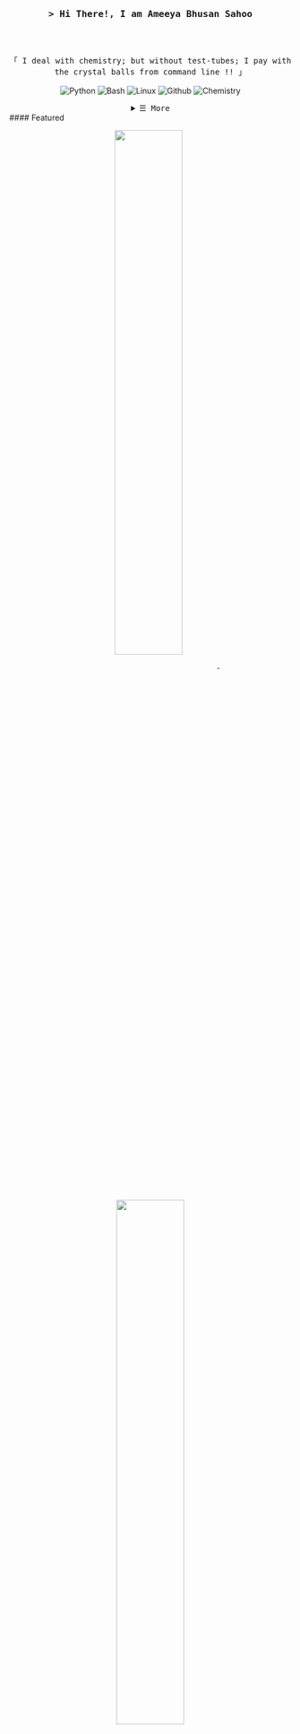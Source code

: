 
<!-- Title -->
<h3 align="center">
        <samp>&gt; Hi There!, I am
                <b><a target="_blank">Ameeya Bhusan Sahoo</a></b>
        </samp>
</h3>
<br>

<p align="center">
        <!-- Intro -->
        <samp>
                <br>
                「 I deal with chemistry; but without test-tubes; I pay with the crystal balls from command line !!</b> 」
                <br>
                <br>
        </samp>
        <!-- Technologies -->
        <!-- Python -->
        <a  target="_blank"><img alt="Python"
                        src="https://img.shields.io/badge/-Python-F7DF1E?style=flat-square&logo=Python&logoColor=black">
        </a>
        <!-- Bash -->
        <a target="_blank"><img alt="Bash"
                        src="https://img.shields.io/badge/-Bash-02cdf1?style=flat-square&logo=gnubash&logoColor=black">
        </a>
        <!-- Linux -->
        <a  target="_blank"><img alt="Linux"
                        src="https://img.shields.io/badge/-Linux-white?style=flat-square&logo=linux&logoColor=black">
        </a>
        <!-- Github -->
        <a target="_blank"><img alt="Github"
                        src="https://img.shields.io/badge/-Github-10172a?style=flat-square&logo=github&logoColor=37bcf8">
        </a>
        <!-- Arduino -->
        <a  target="_blank"><img alt="Chemistry"
                        src="https://img.shields.io/badge/-Chemistry-00979D?style=flat-square&">
        </a>
</p>

<!-- Details Section -->
<details align="center">
    <summary> <samp>&#9776; More</samp></summary>
    <p align="center">
        <p>Find me on</p>
        <!-- Mail -->
        <a href="mailto:ameeyabhusansahoo5@gmail.com" target="_blank">
            <img alt="Mail" src="https://img.shields.io/badge/-Mail-EA4335?style=flat-square&logo=Gmail&logoColor=white">
        </a>
        <!-- LinkedIn -->
        <a href="https://www.linkedin.com/in/ameeya-bhusan/" target="_blank">
            <img alt="LinkedIn" src="https://img.shields.io/badge/-LinkedIn-0A66C2?style=flat-square&logo=LinkedIn&logoColor=white">
        </a>
        <!-- Google Scholar -->
        <a href="https://scholar.google.com/citations?user=0Qg5YsUAAAAJ&hl=en" target="_blank">
            <img alt="Google Scholar" src="https://img.shields.io/badge/-Google_Scholar-4285F4?style=flat-square&logo=Google-Scholar&logoColor=white">
        </a>
        <!-- ORCID -->
        <a href="https://orcid.org/my-orcid?emailVerified=true&orcid=0009-0009-5974-2942" target="_blank">
            <img alt="ORCID" src="https://img.shields.io/badge/-ORCID-A6CE39?style=flat-square&logo=ORCID&logoColor=white">
        </a>
    </p>
</details>
<!-- Featured Repositories -->
#### Featured

<p align="center">
<a href="https://github.com/ameeya-bhusan/VASP_guide">
<img width='49%' align="center"src="https://github-readme-stats.vercel.app/api/pin/?username=ameeya-bhusan&repo=VASP_guide&border_color=02D892&bg_color=0D1117&title_color=C9D1D9&text_color=8B949E&icon_color=02D892" />
</a>
<span>&nbsp;</span>
<a href="https://github.com/ameeya-bhusan/USPEX_guide">
<img width='49%' align="center"src="https://github-readme-stats.vercel.app/api/pin/?username=ameeya-bhusan&repo=USPEX_guide&border_color=02D892&bg_color=0D1117&title_color=C9D1D9&text_color=8B949E&icon_color=02D892" />
</a>
</p>

